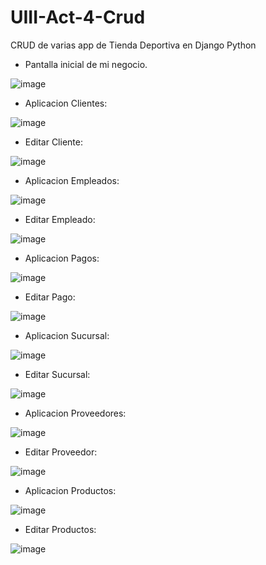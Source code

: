# UIII-Act-4-Crud
CRUD de varias app de Tienda Deportiva en Django Python

- Pantalla inicial de mi negocio.

![image](https://github.com/user-attachments/assets/5915a7c0-bb3e-4816-8deb-14cb404ef899)

- Aplicacion Clientes:

![image](https://github.com/user-attachments/assets/80953bfa-626e-4eaf-993d-60496fbb5270)

- Editar Cliente:
  
![image](https://github.com/user-attachments/assets/9936d00f-7674-4584-95f5-8ebca8b0806b)

- Aplicacion Empleados:

![image](https://github.com/user-attachments/assets/3a9733aa-77a7-44ce-af68-d959b13eb6a2)

- Editar Empleado:

![image](https://github.com/user-attachments/assets/7dad781c-f6b0-4626-bec9-6de09cc0e62e)

- Aplicacion Pagos:

![image](https://github.com/user-attachments/assets/f4a6759e-8a8c-44b0-98c2-d264b57495a4)

- Editar Pago:

![image](https://github.com/user-attachments/assets/a8721470-9e5b-42b8-91c8-34b6c5f3fa42)

- Aplicacion Sucursal:
  
![image](https://github.com/user-attachments/assets/b950d975-d6b3-4de0-a225-960b3c9d2d0a)

- Editar Sucursal:

![image](https://github.com/user-attachments/assets/217c1015-4a8e-4cbb-9499-3fff6ab9ca47)

- Aplicacion Proveedores:

![image](https://github.com/user-attachments/assets/680e230c-2a99-49ec-af3c-3dc0703f5ba0)

- Editar Proveedor:

![image](https://github.com/user-attachments/assets/a5eb0d29-b44f-4b5b-8af1-5391dd719930)

- Aplicacion Productos:

![image](https://github.com/user-attachments/assets/0eb6460d-ae49-420c-b232-42501d0ded4b)

- Editar Productos:

![image](https://github.com/user-attachments/assets/76bea57f-7248-4795-bb93-870293fcecb7)


